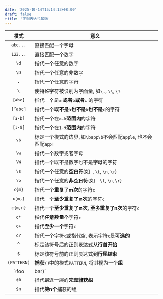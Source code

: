 ```yaml
---
date: '2025-10-14T15:14:13+08:00'
draft: false
title: '正则表达式基础'
---
```

|    模式     | 意义                                                         |
| :---------: | ------------------------------------------------------------ |
|  `abc...`   | 直接匹配一个字母                                             |
|  `123...`   | 直接匹配一个数字                                             |
|    `\d`     | 指代一个任意的数字                                           |
|    `\D`     | 指代一个任意的非数字                                         |
|     `.`     | 指代一个任意的字符                                           |
|     `\`     | 使特殊字符被识别为字面量, 如`\.`, `\\`, `\?`                 |
|   `[abc]`   | 指代一个是`a` **或者**`b`**或者**`c` 的字符                  |
|  `[^abc]`   | 指代一个**既不是**`a`**也不是**`b`**也不是**`c`的字符        |
|   `[a-b]`   | 指代一个在`a-b`**范围内**的字符                              |
|   `[1-9]`   | 指代一个在`1-9`**范围内**的字符                              |
|    `\b`     | 标定一个模式的边界, 如`\bapp\b`不会匹配`apple`, 也不会匹配`app!` |
|    `\w`     | 指代一个数字或者字母                                         |
|    `\W`     | 指代一个既不是数字也不是字母的字符                           |
|    `\s`     | 指代一个任意的**空白符**(如` `, `\t`, `\n`, `\r`)            |
|    `\S`     | 指代一个任意的**非空白符**(如` `, `\t`, `\n`, `\r`)          |
|   `c{m}`    | 指代一个**重复了m次**的字符`c`                               |
|   `c{m,}`   | 指代一个**至少重复了m次**的字符`c`                           |
|  `c{m,n}`   | 指代一个**至少重复了m次, 至多重复了n次**的字符`c`            |
|    `c*`     | 指代**任意数量个**字符`c`                                    |
|    `c+`     | 指代**至少一个**字符`c`                                      |
|    `c?`     | 指代一个字符`c`或指代空, 表示字符`c`是**可选的**             |
|     `^`     | 标定该符号后的正则表达式从**行首开始**                       |
|     `$`     | 标定该符号前的正则表达式到**行尾结束**                       |
| `(PATTERN)` | **捕获**`()`中的模式`PATTERN`, 将其视为一个**组**            |
| `(foo|bar)` | 指代组`foo`**或者**`bar`                                     |
|    `$0`     | 指代最近一层的**完整捕获组**                                 |
|    `$n`     | 指代**第n个**捕获的组                                        |